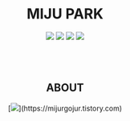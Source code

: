 <div align=center>
  <h1>MIJU PARK</h1>
</div>

<!--
**pmiju/pmiju** is a ✨ _special_ ✨ repository because its `README.md` (this file) appears on your GitHub profile.

Here are some ideas to get you started:

- 🔭 I’m currently working on ...
- 🌱 I’m currently learning ...
- 👯 I’m looking to collaborate on ...
- 🤔 I’m looking for help with ...
- 💬 Ask me about ...
- 📫 How to reach me: ...
- 😄 Pronouns: ...
- ⚡ Fun fact: ...
-->

<div align=center>
<img src="https://img.shields.io/badge/HTML5-E34F26?style=flat-square&logo=Python&logoColor=white"/></a>
<img src="https://img.shields.io/badge/CSS35-1572B6?style=flat-square&logo=Python&logoColor=white"/></a>
<img src="https://img.shields.io/badge/JavaScript-F7DF1E?style=flat-square&logo=Python&logoColor=white"/></a>
<img src="https://img.shields.io/badge/java-007396?style=flat-square&logo=Python&logoColor=white" /></a>
</div>
<br>
<br>
<br>
<div align=center>
  <h2>ABOUT</h2>
  [<img src="https://img.shields.io/badge/Tistory-000000?style=flat-square&logo=Python&logoColor=white" /></a>](https://mijurgojur.tistory.com)
</div>
